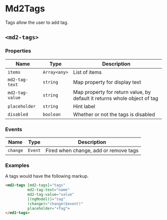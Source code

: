 # Md2Tags
Tags allow the user to add tag.

## `<md2-tags>`
### Properties

| Name | Type | Description |
| --- | --- | --- |
| `items` | `Array<any>` | List of items |
| `md2-tag-text` | `string` | Map property for display text |
| `md2-tag-value` | `string` | Map property for return value, by default it returns whole object of tag |
| `placeholder` | `string` | Hint label |
| `disabled` | `boolean` | Whether or not the tags is disabled |

### Events

| Name | Type | Description |
| --- | --- | --- |
| `change` | `Event` | Fired when change, add or remove tags |

### Examples
A tags would have the following markup.
```html
<md2-tags [md2-tags]="tags"
          md2-tag-text="name"
          md2-tag-value="value"
          [(ngModel)]="tag"
          (change)="change($event)"
          placeholder="+Tag">
</md2-tags>
```
